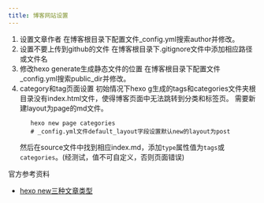 ```yaml
---
title: 博客网站设置
---
```

1. 设置文章作者
     在博客根目录下配置文件_config.yml搜索author并修改。
2. 设置不要上传到github的文件
     在博客根目录下.gitignore文件中添加相应路径或文件名
3. 修改hexo generate生成静态文件的位置
	 在博客根目录下配置文件_config.yml搜索public_dir并修改。
4. category和tag页面设置
	 初始情况下hexo g生成的tags和categories文件夹根目录没有index.html文件，使得博客页面中无法跳转到分类和标签页。
	 需要新建layout为page的md文件。
	 ``` shell
		hexo new page categories
		# _config.yml文件default_layout字段设置默认new的layout为post
	 ```
	 然后在source文件中找到相应index.md，添加``type``属性值为``tags``或``categories``。(经测试，值不可自定义，否则页面错误)

官方参考资料
* [hexo new三种文章类型](https://hexo.io/docs/writing.html)